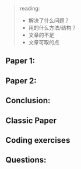 > reading:
> - 解决了什么问题？
> - 用的什么方法/结构？
> - 文章的不足
> - 文章可取的点

## Paper 1:



## Paper 2:



## Conclusion:



## Classic Paper



## Coding exercises



## Questions: